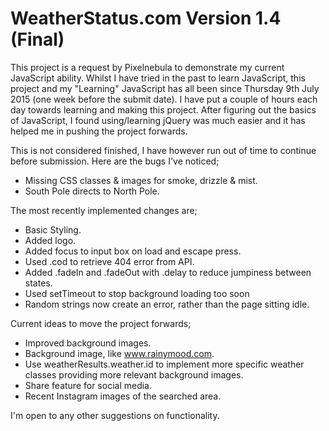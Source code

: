 # WeatherStatus.com Version 1.4 (Final)

This project is a request by Pixelnebula to demonstrate my current JavaScript ability.
Whilst I have tried in the past to learn JavaScript, this project and my "Learning" JavaScript has all been since Thursday 9th July 2015 (one week before the submit date). I have put a couple of hours each day towards learning and making this project. After figuring out the basics of JavaScript, I found using/learning jQuery was much easier and it has helped me in pushing the project forwards.

This is not considered finished, I have however run out of time to continue before submission. Here are the bugs I've noticed;

- Missing CSS classes & images for smoke, drizzle & mist.
- South Pole directs to North Pole.

The most recently implemented changes are;

- Basic Styling.
- Added logo.
- Added focus to input box on load and escape press.
- Used .cod to retrieve 404 error from API.
- Added .fadeIn and .fadeOut with .delay to reduce jumpiness between states.
- Used setTimeout to stop background loading too soon
- Random strings now create an error, rather than the page sitting idle.

Current ideas to move the project forwards;

- Improved background images.
- Background image, like www.rainymood.com.
- Use weatherResults.weather.id to implement more specific weather classes providing more relevant background images.
- Share feature for social media.
- Recent Instagram images of the searched area.

I'm open to any other suggestions on functionality.
